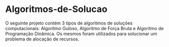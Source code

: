# Algoritmos-de-Solucao
O seguinte projeto contém 3 tipos de algoritmos de soluções computacionais: Algoritmo Guloso, Algoritmo de Força Bruta e Algoritmo de Programação Dinâmica. Os mesmos foram utilizados para  solucionar um problema de alocação de recursos.
